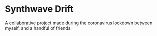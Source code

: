 # Synthwave Drift  

A collaborative project made during the coronavirus lockdown between myself, and a handful of friends. 
